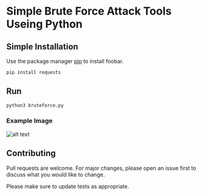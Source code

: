 # Simple Brute Force Attack Tools Useing Python


## Simple Installation

Use the package manager [pip](https://pip.pypa.io/en/stable/) to install foobar.

```bash
pip install requests
```

## Run

```bash
python3 bruteforce.py
```

### Example Image

![alt text](https://raw.githubusercontent.com/Antu7/python-bruteForce/master/example.jpg)


## Contributing
Pull requests are welcome. For major changes, please open an issue first to discuss what you would like to change.

Please make sure to update tests as appropriate.

